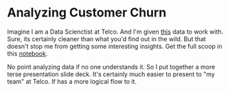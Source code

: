 # Analyzing Customer Churn
Imagine I am a Data Scienctist at Telco. And I'm given [this](https://www.kaggle.com/blastchar/telco-customer-churn) data to work with. Sure, its certainly cleaner than what you'd find out in the wild. But that doesn't stop me from getting some interesting insights. Get the full scoop in this [notebook](http://nbviewer.jupyter.org/github/ajhalthor/customer-churn-analysis/blob/master/customer_churn_analysis.ipynb).

No point analyzing data if no one understands it. So I put together a more terse presentation slide deck. It's certainly much easier to present to "my team" at Telco. If has a more logical flow to it.
